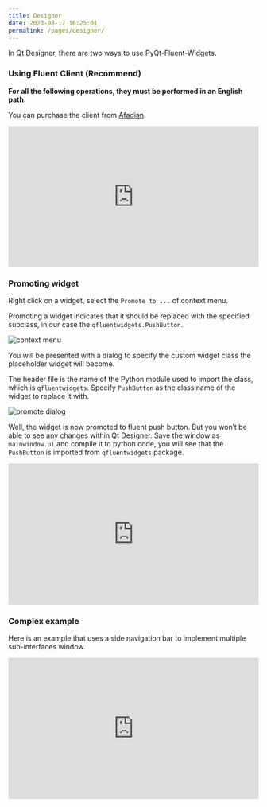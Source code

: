 ```yaml
---
title: Designer
date: 2023-08-17 16:25:01
permalink: /pages/designer/
---
```


In Qt Designer, there are two ways to use PyQt-Fluent-Widgets.


### Using Fluent Client (Recommend)

**For all the following operations, they must be performed in an English path.**

You can purchase the client from [Afadian](https://afdian.net/item/62cc7298cd9411eeb14d52540025c377).

<div style="position: relative; width:100%; padding-bottom: 56.25%; height: 0;">
    <iframe style="width: 100%; height: 100%; position: absolute; top: 0; left: 0" src="https://www.youtube.com/embed/7UCmcsOlhTk?si=gCyZNmtSOrWERG4P" title="YouTube video player" frameborder="0" allow="accelerometer; autoplay; clipboard-write; encrypted-media; gyroscope; picture-in-picture; web-share" allowfullscreen></iframe>
</div>


### Promoting widget
Right click on a widget, select the `Promote to ...` of context menu.

Promoting a widget indicates that it should be replaced with the specified subclass, in our case the `qfluentwidgets.PushButton`.

![context menu](/img/designer/promote_context.jpg)

You will be presented with a dialog to specify the custom widget class the placeholder widget will become.

The header file is the name of the Python module used to import the class, which is `qfluentwidgets`. Specify `PushButton` as the class name of the widget to replace it with.

![promote dialog](/img/designer/promote_dialog.jpg)

Well, the widget is now promoted to fluent push button. But you won’t be able to see any changes within Qt Designer. Save the window as `mainwindow.ui` and compile it to python code, you will see that the `PushButton` is imported from `qfluentwidgets` package.

<div style="position: relative; width:100%; padding-bottom: 56.25%; height: 0;">
    <iframe style="width: 100%; height: 100%; position: absolute; top: 0; left: 0" src="https://www.youtube.com/embed/9FLCTLe7InU?si=0TkEWYDYX2OZSaeu" title="YouTube video player" frameborder="0" allow="accelerometer; autoplay; clipboard-write; encrypted-media; gyroscope; picture-in-picture; web-share" allowfullscreen></iframe>
</div>


### Complex example
Here is an example that uses a side navigation bar to implement multiple sub-interfaces window.

<div style="position: relative; width:100%; padding-bottom: 56.25%; height: 0;">
    <iframe style="width: 100%; height: 100%; position: absolute; top: 0; left: 0" src="https://www.youtube.com/embed/qxZebL0EBOY?si=T0qauzjBjZ3vRxfh" title="YouTube video player" frameborder="0" allow="accelerometer; autoplay; clipboard-write; encrypted-media; gyroscope; picture-in-picture; web-share" allowfullscreen></iframe>
</div>